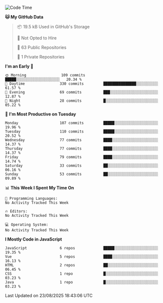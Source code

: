 <!--START_SECTION:waka-->
![Code Time](http://img.shields.io/badge/Code%20Time-1%2C484%20hrs%2047%20mins-blue)

**🐱 My GitHub Data** 

> 📦 19.5 kB Used in GitHub's Storage 
 > 
> 🚫 Not Opted to Hire
 > 
> 📜 63 Public Repositories 
 > 
> 🔑 1 Private Repositories 
 > 
**I'm an Early 🐤** 

```text
🌞 Morning                109 commits         █████░░░░░░░░░░░░░░░░░░░░   20.34 % 
🌆 Daytime                330 commits         ███████████████░░░░░░░░░░   61.57 % 
🌃 Evening                69 commits          ███░░░░░░░░░░░░░░░░░░░░░░   12.87 % 
🌙 Night                  28 commits          █░░░░░░░░░░░░░░░░░░░░░░░░   05.22 % 
```
📅 **I'm Most Productive on Tuesday** 

```text
Monday                   107 commits         █████░░░░░░░░░░░░░░░░░░░░   19.96 % 
Tuesday                  110 commits         █████░░░░░░░░░░░░░░░░░░░░   20.52 % 
Wednesday                77 commits          ████░░░░░░░░░░░░░░░░░░░░░   14.37 % 
Thursday                 77 commits          ████░░░░░░░░░░░░░░░░░░░░░   14.37 % 
Friday                   79 commits          ████░░░░░░░░░░░░░░░░░░░░░   14.74 % 
Saturday                 33 commits          ██░░░░░░░░░░░░░░░░░░░░░░░   06.16 % 
Sunday                   53 commits          ██░░░░░░░░░░░░░░░░░░░░░░░   09.89 % 
```


📊 **This Week I Spent My Time On** 

```text
💬 Programming Languages: 
No Activity Tracked This Week

🔥 Editors: 
No Activity Tracked This Week

💻 Operating System: 
No Activity Tracked This Week
```

**I Mostly Code in JavaScript** 

```text
JavaScript               6 repos             █████░░░░░░░░░░░░░░░░░░░░   19.35 % 
Vue                      5 repos             ████░░░░░░░░░░░░░░░░░░░░░   16.13 % 
HTML                     2 repos             ██░░░░░░░░░░░░░░░░░░░░░░░   06.45 % 
CSS                      1 repo              █░░░░░░░░░░░░░░░░░░░░░░░░   03.23 % 
Java                     1 repo              █░░░░░░░░░░░░░░░░░░░░░░░░   03.23 % 
```




 Last Updated on 23/08/2025 18:43:06 UTC
<!--END_SECTION:waka-->

